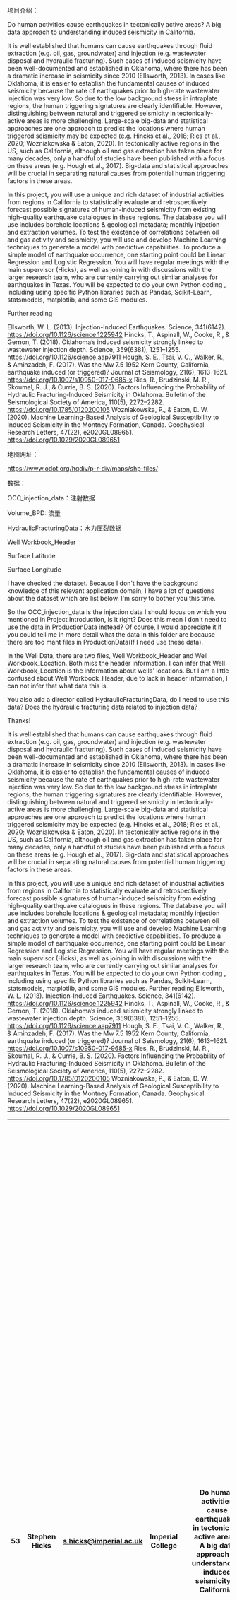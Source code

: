 项目介绍：

Do human activities cause earthquakes in tectonically active areas? A big data approach to understanding induced seismicity in California.



It is well established that humans can cause earthquakes through fluid extraction (e.g. oil, gas, groundwater) and injection (e.g. wastewater disposal and hydraulic fracturing). Such cases of induced seismicity have been well-documented and established in Oklahoma, where there has been a dramatic increase in seismicity since 2010 (Ellsworth, 2013). In cases like Oklahoma, it is easier to establish the fundamental causes of induced seismicity because the rate of earthquakes prior to high-rate wastewater injection was very low. So due to the low background stress in intraplate regions, the human triggering signatures are clearly identifiable. However, distinguishing between natural and triggered seismicity in tectonically-active areas is more challenging. Large-scale big-data and statistical approaches are one approach to predict the locations where human triggered seismicity may be expected (e.g. Hincks et al., 2018; Ries et al., 2020; Wozniakowska & Eaton, 2020). In tectonically active regions in the US, such as California, although oil and gas extraction has taken place for many decades, only a handful of studies have been published with a focus on these areas (e.g. Hough et al., 2017). Big-data and statistical approaches will be  crucial in separating natural causes from potential human triggering factors in these areas.

In this project, you will use a unique and rich dataset of industrial activities from regions in California  to statistically evaluate and retrospectively forecast possible signatures of human-induced seismicity from existing high-quality earthquake catalogues in these regions. The database you will use includes borehole locations & geological metadata; monthly injection and extraction volumes.  To test the existence of correlations between oil and gas activity and seismicity, you will use and develop Machine Learning techniques to generate a model with predictive capabilities. To produce a simple model of earthquake occurrence, one starting point could be Linear Regression and Logistic Regression. You will have regular meetings with the main supervisor (Hicks), as well as joining in with discussions with the larger research team, who are currently carrying out similar analyses for earthquakes in Texas. You will be expected to do your own Python coding , including using specific Python libraries such as Pandas, Scikit-Learn, statsmodels, matplotlib, and some GIS modules.

Further reading

Ellsworth, W. L. (2013). Injection-Induced Earthquakes. Science, 341(6142). https://doi.org/10.1126/science.1225942
Hincks, T., Aspinall, W., Cooke, R., & Gernon, T. (2018). Oklahoma’s induced seismicity strongly linked to wastewater injection depth. Science, 359(6381), 1251–1255. https://doi.org/10.1126/science.aap7911
Hough, S. E., Tsai, V. C., Walker, R., & Aminzadeh, F. (2017). Was the Mw 7.5 1952 Kern County, California, earthquake induced (or triggered)? Journal of Seismology, 21(6), 1613–1621. https://doi.org/10.1007/s10950-017-9685-x
Ries, R., Brudzinski, M. R., Skoumal, R. J., & Currie, B. S. (2020). Factors Influencing the Probability of Hydraulic Fracturing‐Induced Seismicity in Oklahoma. Bulletin of the Seismological Society of America, 110(5), 2272–2282. https://doi.org/10.1785/0120200105
Wozniakowska, P., & Eaton, D. W. (2020). Machine Learning-Based Analysis of Geological Susceptibility to Induced Seismicity in the Montney Formation, Canada. Geophysical Research Letters, 47(22), e2020GL089651. https://doi.org/10.1029/2020GL089651



地图网址：

https://www.odot.org/hqdiv/p-r-div/maps/shp-files/



数据：

OCC_injection_data：注射数据

Volume_BPD: 流量



HydraulicFracturingData：水力压裂数据



Well Workbook_Header

Surface Latitude

Surface Longitude



I have checked the dataset. Because I don't have the background knowledge of this relevant application domain, I have a lot of questions about the dataset which are list below. I'm sorry to bother you this time.

So the OCC_injection_data is the injection data  I should focus on which you mentioned in Project Introduction, is it right? Does this mean I don't need to use the data in ProductionData instead? Of course, I would appreciate it if you could tell me in more detail what the data in this folder are because there are too mant files in ProductionData(If I need use these data).

In the Well Data, there are two files, Well Workbook_Header and Well Workbook_Location. Both miss the header information. I can infer that Well Workbook_Location is the information about wells' locations. But I am a little confused about Well Workbook_Header, due to lack in header information, I can not infer that what data this is.

You also add a director called HydraulicFracturingData, do I need to use this data? Does the hydraulic fracturing data related to injection data?

Thanks!





It is well  established that humans can cause earthquakes through fluid extraction (e.g.  oil, gas, groundwater) and injection (e.g. wastewater disposal and hydraulic  fracturing). Such cases of induced seismicity have been well-documented and  established in Oklahoma, where there has been a dramatic increase in  seismicity since 2010 (Ellsworth, 2013). In cases like Oklahoma, it is easier  to establish the fundamental causes of induced seismicity because the rate of  earthquakes prior to high-rate wastewater injection was very low. So due to  the low background stress in intraplate regions, the human triggering  signatures are clearly identifiable. However, distinguishing between natural  and triggered seismicity in tectonically-active areas is more challenging.  Large-scale big-data and statistical approaches are one approach to predict  the locations where human triggered seismicity may be expected (e.g. Hincks  et al., 2018; Ries et al., 2020; Wozniakowska & Eaton, 2020). In  tectonically active regions in the US, such as California, although oil and  gas extraction has taken place for many decades, only a handful of studies  have been published with a focus on these areas (e.g. Hough et al., 2017).  Big-data and statistical approaches will be   crucial in separating natural causes from potential human triggering  factors in these areas.          

In this project, you will use a unique and rich dataset of industrial  activities from regions in California   to statistically evaluate and retrospectively forecast possible  signatures of human-induced seismicity from existing high-quality earthquake  catalogues in these regions. The database you will use includes borehole  locations & geological metadata; monthly injection and extraction  volumes. To test the existence of  correlations between oil and gas activity and seismicity, you will use and  develop Machine Learning techniques to generate a model with predictive  capabilities. To produce a simple model of earthquake occurrence, one  starting point could be Linear Regression and Logistic Regression. You will  have regular meetings with the main supervisor (Hicks), as well as joining in  with discussions with the larger research team, who are currently carrying  out similar analyses for earthquakes in Texas. You will be expected to do  your own Python coding , including using specific Python libraries such as  Pandas, Scikit-Learn, statsmodels, matplotlib, and some GIS modules.          Further reading          Ellsworth, W. L. (2013). Injection-Induced Earthquakes. Science, 341(6142).  https://doi.org/10.1126/science.1225942     Hincks, T., Aspinall, W., Cooke, R., & Gernon, T. (2018). Oklahoma’s  induced seismicity strongly linked to wastewater injection depth. Science,  359(6381), 1251–1255. https://doi.org/10.1126/science.aap7911     Hough, S. E., Tsai, V. C., Walker, R., & Aminzadeh, F. (2017). Was the  Mw 7.5 1952 Kern County, California, earthquake induced (or triggered)?  Journal of Seismology, 21(6), 1613–1621.  https://doi.org/10.1007/s10950-017-9685-x     Ries, R., Brudzinski, M. R., Skoumal, R. J., & Currie, B. S. (2020).  Factors Influencing the Probability of Hydraulic Fracturing‐Induced  Seismicity in Oklahoma. Bulletin of the Seismological Society of America,  110(5), 2272–2282. https://doi.org/10.1785/0120200105     Wozniakowska, P., & Eaton, D. W. (2020). Machine Learning-Based  Analysis of Geological Susceptibility to Induced Seismicity in the Montney  Formation, Canada. Geophysical Research Letters, 47(22), e2020GL089651.  https://doi.org/10.1029/2020GL089651



| 53   | Stephen Hicks | s.hicks@imperial.ac.uk | Imperial College |      | Do human  activities cause earthquakes in tectonically active areas? A big data  approach to understanding induced seismicity in California. | It is well  established that humans can cause earthquakes through fluid extraction (e.g.  oil, gas, groundwater) and injection (e.g. wastewater disposal and hydraulic  fracturing). Such cases of induced seismicity have been well-documented and  established in Oklahoma, where there has been a dramatic increase in  seismicity since 2010 (Ellsworth, 2013). In cases like Oklahoma, it is easier  to establish the fundamental causes of induced seismicity because the rate of  earthquakes prior to high-rate wastewater injection was very low. So due to  the low background stress in intraplate regions, the human triggering  signatures are clearly identifiable. However, distinguishing between natural  and triggered seismicity in tectonically-active areas is more challenging.  Large-scale big-data and statistical approaches are one approach to predict  the locations where human triggered seismicity may be expected (e.g. Hincks  et al., 2018; Ries et al., 2020; Wozniakowska & Eaton, 2020). In  tectonically active regions in the US, such as California, although oil and  gas extraction has taken place for many decades, only a handful of studies  have been published with a focus on these areas (e.g. Hough et al., 2017).  Big-data and statistical approaches will be   crucial in separating natural causes from potential human triggering  factors in these areas.          In this project, you will use a unique and rich dataset of industrial  activities from regions in California   to statistically evaluate and retrospectively forecast possible  signatures of human-induced seismicity from existing high-quality earthquake  catalogues in these regions. The database you will use includes borehole  locations & geological metadata; monthly injection and extraction  volumes. To test the existence of  correlations between oil and gas activity and seismicity, you will use and  develop Machine Learning techniques to generate a model with predictive  capabilities. To produce a simple model of earthquake occurrence, one  starting point could be Linear Regression and Logistic Regression. You will  have regular meetings with the main supervisor (Hicks), as well as joining in  with discussions with the larger research team, who are currently carrying  out similar analyses for earthquakes in Texas. You will be expected to do  your own Python coding , including using specific Python libraries such as  Pandas, Scikit-Learn, statsmodels, matplotlib, and some GIS modules.          Further reading          Ellsworth, W. L. (2013). Injection-Induced Earthquakes. Science, 341(6142).  https://doi.org/10.1126/science.1225942     Hincks, T., Aspinall, W., Cooke, R., & Gernon, T. (2018). Oklahoma’s  induced seismicity strongly linked to wastewater injection depth. Science,  359(6381), 1251–1255. https://doi.org/10.1126/science.aap7911     Hough, S. E., Tsai, V. C., Walker, R., & Aminzadeh, F. (2017). Was the  Mw 7.5 1952 Kern County, California, earthquake induced (or triggered)?  Journal of Seismology, 21(6), 1613–1621.  https://doi.org/10.1007/s10950-017-9685-x     Ries, R., Brudzinski, M. R., Skoumal, R. J., & Currie, B. S. (2020).  Factors Influencing the Probability of Hydraulic Fracturing‐Induced  Seismicity in Oklahoma. Bulletin of the Seismological Society of America,  110(5), 2272–2282. https://doi.org/10.1785/0120200105     Wozniakowska, P., & Eaton, D. W. (2020). Machine Learning-Based  Analysis of Geological Susceptibility to Induced Seismicity in the Montney  Formation, Canada. Geophysical Research Letters, 47(22), e2020GL089651.  https://doi.org/10.1029/2020GL089651 | No   | Saskia Goes;  Alex Whittaker | s.goes@imperial.ac.uk |
| ---- | ------------- | ---------------------- | ---------------- | ---- | ------------------------------------------------------------ | ------------------------------------------------------------ | ---- | ---------------------------- | --------------------- |
|      |               |                        |                  |      |                                                              |                                                              |      |                              |                       |





| Date       | Attendees                     | Type  | Subject                                                      |
| ---------- | ----------------------------- | ----- | ------------------------------------------------------------ |
| 2021/06/01 | Stephen P. Hicks, Zhiyong Liu | Email | Obtain Dataset                                               |
| 2021/06/05 | Stephen P. Hicks, Zhiyong Liu | Teams | Dataset correction and interpretation                        |
| 2021/06/09 | Stephen P. Hicks, Zhiyong Liu | Teams | Project progress report (dataset import and visualization)   |
| 2021/06/21 | Stephen P. Hicks, Zhiyong Liu | Teams | Project update and results presentation, next missions to do |

6.21 开始后任务

对区域进行划分，区域各种诱导参数不同对地震出现的影响（空间维度）